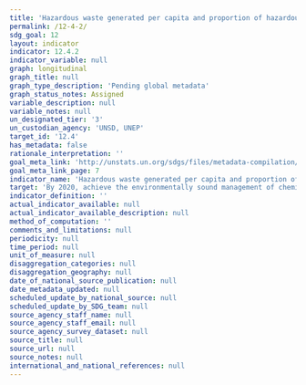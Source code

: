 ```yaml
---
title: 'Hazardous waste generated per capita and proportion of hazardous waste treated, by type of treatment'
permalink: /12-4-2/
sdg_goal: 12
layout: indicator
indicator: 12.4.2
indicator_variable: null
graph: longitudinal
graph_title: null
graph_type_description: 'Pending global metadata'
graph_status_notes: Assigned
variable_description: null
variable_notes: null
un_designated_tier: '3'
un_custodian_agency: 'UNSD, UNEP'
target_id: '12.4'
has_metadata: false
rationale_interpretation: ''
goal_meta_link: 'http://unstats.un.org/sdgs/files/metadata-compilation/Metadata-Goal-12.pdf'
goal_meta_link_page: 7
indicator_name: 'Hazardous waste generated per capita and proportion of hazardous waste treated, by type of treatment'
target: 'By 2020, achieve the environmentally sound management of chemicals and all wastes throughout their life cycle, in accordance with agreed international frameworks, and significantly reduce their release to air, water and soil in order to minimize their adverse impacts on human health and the environment.'
indicator_definition: ''
actual_indicator_available: null
actual_indicator_available_description: null
method_of_computation: ''
comments_and_limitations: null
periodicity: null
time_period: null
unit_of_measure: null
disaggregation_categories: null
disaggregation_geography: null
date_of_national_source_publication: null
date_metadata_updated: null
scheduled_update_by_national_source: null
scheduled_update_by_SDG_team: null
source_agency_staff_name: null
source_agency_staff_email: null
source_agency_survey_dataset: null
source_title: null
source_url: null
source_notes: null
international_and_national_references: null
---
```

